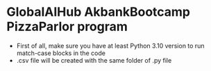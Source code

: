 # GlobalAIHub AkbankBootcamp PizzaParlor program

- First of all, make sure you have at least Python 3.10 version to run match-case blocks in the code
- .csv file will be created with the same folder of .py file
